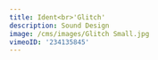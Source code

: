 ```yaml
---
title: Ident<br>'Glitch'
description: Sound Design
image: /cms/images/Glitch Small.jpg
vimeoID: '234135845'
---
```








